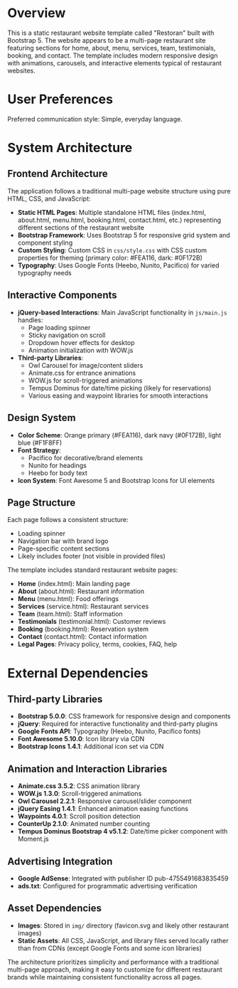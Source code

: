 # Overview

This is a static restaurant website template called "Restoran" built with Bootstrap 5. The website appears to be a multi-page restaurant site featuring sections for home, about, menu, services, team, testimonials, booking, and contact. The template includes modern responsive design with animations, carousels, and interactive elements typical of restaurant websites.

# User Preferences

Preferred communication style: Simple, everyday language.

# System Architecture

## Frontend Architecture

The application follows a traditional multi-page website structure using pure HTML, CSS, and JavaScript:

- **Static HTML Pages**: Multiple standalone HTML files (index.html, about.html, menu.html, booking.html, contact.html, etc.) representing different sections of the restaurant website
- **Bootstrap Framework**: Uses Bootstrap 5 for responsive grid system and component styling
- **Custom Styling**: Custom CSS in `css/style.css` with CSS custom properties for theming (primary color: #FEA116, dark: #0F172B)
- **Typography**: Uses Google Fonts (Heebo, Nunito, Pacifico) for varied typography needs

## Interactive Components

- **jQuery-based Interactions**: Main JavaScript functionality in `js/main.js` handles:
  - Page loading spinner
  - Sticky navigation on scroll
  - Dropdown hover effects for desktop
  - Animation initialization with WOW.js
- **Third-party Libraries**: 
  - Owl Carousel for image/content sliders
  - Animate.css for entrance animations
  - WOW.js for scroll-triggered animations
  - Tempus Dominus for date/time picking (likely for reservations)
  - Various easing and waypoint libraries for smooth interactions

## Design System

- **Color Scheme**: Orange primary (#FEA116), dark navy (#0F172B), light blue (#F1F8FF)
- **Font Strategy**: 
  - Pacifico for decorative/brand elements
  - Nunito for headings
  - Heebo for body text
- **Icon System**: Font Awesome 5 and Bootstrap Icons for UI elements

## Page Structure

Each page follows a consistent structure:
- Loading spinner
- Navigation bar with brand logo
- Page-specific content sections
- Likely includes footer (not visible in provided files)

The template includes standard restaurant website pages:
- **Home** (index.html): Main landing page
- **About** (about.html): Restaurant information
- **Menu** (menu.html): Food offerings
- **Services** (service.html): Restaurant services
- **Team** (team.html): Staff information
- **Testimonials** (testimonial.html): Customer reviews
- **Booking** (booking.html): Reservation system
- **Contact** (contact.html): Contact information
- **Legal Pages**: Privacy policy, terms, cookies, FAQ, help

# External Dependencies

## Third-party Libraries
- **Bootstrap 5.0.0**: CSS framework for responsive design and components
- **jQuery**: Required for interactive functionality and third-party plugins
- **Google Fonts API**: Typography (Heebo, Nunito, Pacifico fonts)
- **Font Awesome 5.10.0**: Icon library via CDN
- **Bootstrap Icons 1.4.1**: Additional icon set via CDN

## Animation and Interaction Libraries
- **Animate.css 3.5.2**: CSS animation library
- **WOW.js 1.3.0**: Scroll-triggered animations
- **Owl Carousel 2.2.1**: Responsive carousel/slider component
- **jQuery Easing 1.4.1**: Enhanced animation easing functions
- **Waypoints 4.0.1**: Scroll position detection
- **CounterUp 2.1.0**: Animated number counting
- **Tempus Dominus Bootstrap 4 v5.1.2**: Date/time picker component with Moment.js

## Advertising Integration
- **Google AdSense**: Integrated with publisher ID pub-4755491683835459
- **ads.txt**: Configured for programmatic advertising verification

## Asset Dependencies
- **Images**: Stored in `img/` directory (favicon.svg and likely other restaurant images)
- **Static Assets**: All CSS, JavaScript, and library files served locally rather than from CDNs (except Google Fonts and some icon libraries)

The architecture prioritizes simplicity and performance with a traditional multi-page approach, making it easy to customize for different restaurant brands while maintaining consistent functionality across all pages.
